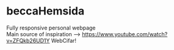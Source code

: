 # beccaHemsida
Fully responsive personal webpage
</br>Main source of inspiration --> https://www.youtube.com/watch?v=ZFQkb26UD1Y WebCifar!
